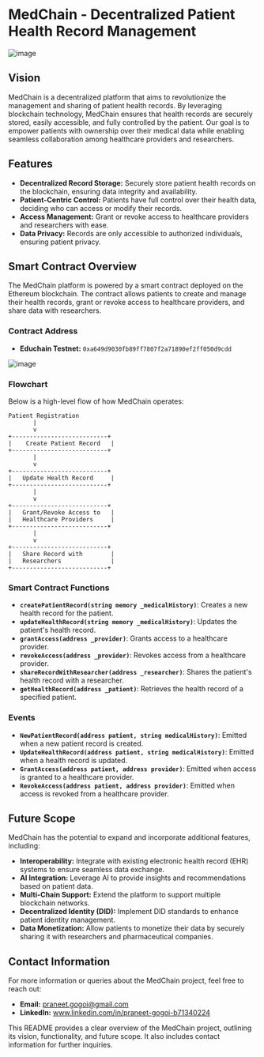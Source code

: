 # MedChain - Decentralized Patient Health Record Management
![image](https://github.com/user-attachments/assets/4d73867f-4586-49fb-b641-0c0595135050)

## Vision

MedChain is a decentralized platform that aims to revolutionize the management and sharing of patient health records. By leveraging blockchain technology, MedChain ensures that health records are securely stored, easily accessible, and fully controlled by the patient. Our goal is to empower patients with ownership over their medical data while enabling seamless collaboration among healthcare providers and researchers.

## Features

- **Decentralized Record Storage:** Securely store patient health records on the blockchain, ensuring data integrity and availability.
- **Patient-Centric Control:** Patients have full control over their health data, deciding who can access or modify their records.
- **Access Management:** Grant or revoke access to healthcare providers and researchers with ease.
- **Data Privacy:** Records are only accessible to authorized individuals, ensuring patient privacy.

## Smart Contract Overview

The MedChain platform is powered by a smart contract deployed on the Ethereum blockchain. The contract allows patients to create and manage their health records, grant or revoke access to healthcare providers, and share data with researchers.

### Contract Address

- **Educhain Testnet:** `0xa649d9030fb89ff7807f2a71890ef2ff050d9cdd`

![image](https://github.com/user-attachments/assets/869ae977-4899-4856-abd2-04543a222470)



### Flowchart

Below is a high-level flow of how MedChain operates:

```
Patient Registration
       |
       v
+---------------------------+
|    Create Patient Record   |
+---------------------------+
       |
       v
+---------------------------+
|   Update Health Record     |
+---------------------------+
       |
       v
+---------------------------+
|   Grant/Revoke Access to   |
|   Healthcare Providers     |
+---------------------------+
       |
       v
+---------------------------+
|   Share Record with        |
|   Researchers              |
+---------------------------+
```

### Smart Contract Functions

- **`createPatientRecord(string memory _medicalHistory)`**: Creates a new health record for the patient.
- **`updateHealthRecord(string memory _medicalHistory)`**: Updates the patient's health record.
- **`grantAccess(address _provider)`**: Grants access to a healthcare provider.
- **`revokeAccess(address _provider)`**: Revokes access from a healthcare provider.
- **`shareRecordWithResearcher(address _researcher)`**: Shares the patient's health record with a researcher.
- **`getHealthRecord(address _patient)`**: Retrieves the health record of a specified patient.

### Events

- **`NewPatientRecord(address patient, string medicalHistory)`**: Emitted when a new patient record is created.
- **`UpdateHealthRecord(address patient, string medicalHistory)`**: Emitted when a health record is updated.
- **`GrantAccess(address patient, address provider)`**: Emitted when access is granted to a healthcare provider.
- **`RevokeAccess(address patient, address provider)`**: Emitted when access is revoked from a healthcare provider.

## Future Scope

MedChain has the potential to expand and incorporate additional features, including:

- **Interoperability:** Integrate with existing electronic health record (EHR) systems to ensure seamless data exchange.
- **AI Integration:** Leverage AI to provide insights and recommendations based on patient data.
- **Multi-Chain Support:** Extend the platform to support multiple blockchain networks.
- **Decentralized Identity (DID):** Implement DID standards to enhance patient identity management.
- **Data Monetization:** Allow patients to monetize their data by securely sharing it with researchers and pharmaceutical companies.

## Contact Information

For more information or queries about the MedChain project, feel free to reach out:

- **Email:** praneet.gogoi@gmail.com
- **LinkedIn:** www.linkedin.com/in/praneet-gogoi-b71340224

This README provides a clear overview of the MedChain project, outlining its vision, functionality, and future scope. It also includes contact information for further inquiries.
